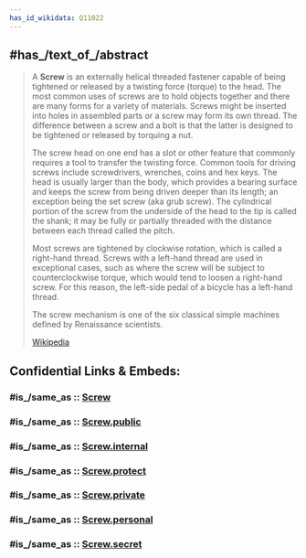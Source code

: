 ```yaml
---
has_id_wikidata: Q11022
---
```


## #has_/text_of_/abstract 

> A **Screw** is an externally helical threaded fastener capable of being tightened or released by a twisting force (torque) to the head. The most common uses of screws are to hold objects together and there are many forms for a variety of materials. Screws might be inserted into holes in assembled parts or a screw may form its own thread. The difference between a screw and a bolt is that the latter is designed to be tightened or released by torquing a nut.
>
> The screw head on one end has a slot or other feature that commonly requires a tool to transfer the twisting force. Common tools for driving screws include screwdrivers, wrenches, coins and hex keys. The head is usually larger than the body, which  provides a bearing surface and keeps the screw from being driven deeper than its length; an exception being the set screw (aka grub screw).  The cylindrical portion of the screw from the underside of the head to the tip is called the shank; it may be fully or partially threaded  with the distance between each thread called the pitch.
>
> Most screws are tightened by clockwise rotation, which is called a right-hand thread. Screws with a left-hand thread are used in exceptional cases, such as where the screw will be subject to counterclockwise torque, which would tend to loosen a right-hand screw. For this reason, the left-side pedal of a bicycle has a left-hand thread. 
>
> The screw mechanism is one of the six classical simple machines defined by Renaissance scientists.
>
> [Wikipedia](https://en.wikipedia.org/wiki/Screw) 


## Confidential Links & Embeds: 

### #is_/same_as :: [Screw](/_Standards/Technology/Mechanical_Engineering/Screw.md) 

### #is_/same_as :: [Screw.public](/_public/Technology/Mechanical_Engineering/Screw.public.md) 

### #is_/same_as :: [Screw.internal](/_internal/Technology/Mechanical_Engineering/Screw.internal.md) 

### #is_/same_as :: [Screw.protect](/_protect/Technology/Mechanical_Engineering/Screw.protect.md) 

### #is_/same_as :: [Screw.private](/_private/Technology/Mechanical_Engineering/Screw.private.md) 

### #is_/same_as :: [Screw.personal](/_personal/Technology/Mechanical_Engineering/Screw.personal.md) 

### #is_/same_as :: [Screw.secret](/_secret/Technology/Mechanical_Engineering/Screw.secret.md)

